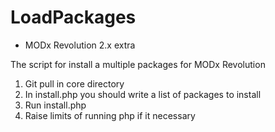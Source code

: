 # LoadPackages
* MODx Revolution 2.x extra

The script for install a multiple packages for MODx Revolution

1. Git pull in core directory
2. In install.php you should write a list of packages to install
2. Run install.php
3. Raise limits of running php if it necessary
